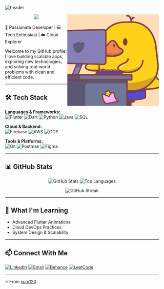 ![header](https://capsule-render.vercel.app/api?type=waving&color=gradient&height=200&section=header&text=Hi%20There!%20I'm%20Somnath&fontSize=40&fontAlignY=35&desc=Flutter%20%7C%20Firebase%20%7C%20Python%20%7C%20Cloud%20%7C%20Java&descAlignY=55&descAlign=50)

<!--START_SECTION:gif-->
<img src="./assets/gifs/4.gif" width="300" align="right">
<!--END_SECTION:gif-->

<div align="center">
<img src="https://raw.githubusercontent.com/innng/innng/master/assets/kyubey.gif" height="40"/>
</div>

🚀 Passionate Developer | 💻 Tech Enthusiast | ☁️ Cloud Explorer  

Welcome to my GitHub profile!  
I love building scalable apps, exploring new technologies, and solving real-world problems with clean and efficient code.  

---

## 🛠️ Tech Stack  

**Languages & Frameworks:**  
![Flutter](https://img.shields.io/badge/Flutter-02569B?style=for-the-badge&logo=flutter&logoColor=white) ![Dart](https://img.shields.io/badge/Dart-0175C2?style=for-the-badge&logo=dart&logoColor=white) ![Python](https://img.shields.io/badge/Python-3776AB?style=for-the-badge&logo=python&logoColor=white) ![Java](https://img.shields.io/badge/Java-ED8B00?style=for-the-badge&logo=openjdk&logoColor=white) ![SQL](https://img.shields.io/badge/SQL-336791?style=for-the-badge&logo=postgresql&logoColor=white)  

**Cloud & Backend:**  
![Firebase](https://img.shields.io/badge/Firebase-FFCA28?style=for-the-badge&logo=firebase&logoColor=black) ![AWS](https://img.shields.io/badge/AWS-232F3E?style=for-the-badge&logo=amazon-aws&logoColor=white) ![GCP](https://img.shields.io/badge/GCP-4285F4?style=for-the-badge&logo=google-cloud&logoColor=white)  

**Tools & Platforms:**  
![Git](https://img.shields.io/badge/Git-F05032?style=for-the-badge&logo=git&logoColor=white) ![Postman](https://img.shields.io/badge/Postman-FF6C37?style=for-the-badge&logo=postman&logoColor=white) ![Figma](https://img.shields.io/badge/Figma-F24E1E?style=for-the-badge&logo=figma&logoColor=white)  

<hr style="clear: both;">


## 📊 GitHub Stats  

<p align="center">
  <img src="https://github-readme-stats.vercel.app/api?username=som120&show_icons=true&theme=radical" alt="GitHub Stats" height="180"/>
  <img src="https://github-readme-stats.vercel.app/api/top-langs/?username=som120&layout=compact&theme=radical" alt="Top Languages" height="180"/>
</p>

<p align="center">
  <img src="https://github-readme-streak-stats.herokuapp.com/?user=som120&theme=radical" alt="GitHub Streak" height="180"/>
</p>

---

## 🌱 What I'm Learning  
- Advanced Flutter Animations  
- Cloud DevOps Practices  
- System Design & Scalability  

---

## 📫 Connect With Me  

[![LinkedIn](https://img.shields.io/badge/LinkedIn-0A66C2?style=for-the-badge&logo=linkedin&logoColor=white)](https://www.linkedin.com/in/somnath03/)  [![Email](https://img.shields.io/badge/Email-D14836?style=for-the-badge&logo=gmail&logoColor=white)](mailto:raxalpha36@gmail.com)  [![Behance](https://img.shields.io/badge/Behance-1769FF?style=for-the-badge&logo=behance&logoColor=white)](https://www.behance.net/somnathpaul7)  [![LeetCode](https://img.shields.io/badge/LeetCode-FFA116?style=for-the-badge&logo=leetcode&logoColor=black)](https://leetcode.com/profile/somnat30)  

---
⭐️ From [som120](https://github.com/som120)

